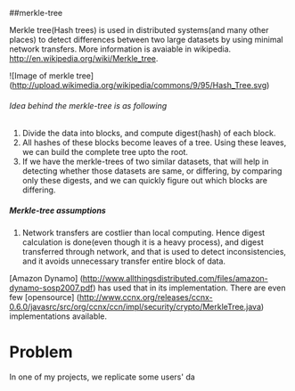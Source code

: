 ##merkle-tree

Merkle tree(Hash trees) is used in distributed systems(and many other places) to detect differences between two large datasets by using minimal network transfers. More information is avaiable in wikipedia. http://en.wikipedia.org/wiki/Merkle_tree. 

![Image of merkle tree] 
(http://upload.wikimedia.org/wikipedia/commons/9/95/Hash_Tree.svg)

###### Idea behind the merkle-tree is as following

1. Divide the data into blocks, and compute digest(hash) of each block. 
2. All hashes of these blocks become leaves of a tree. Using these leaves, we can build the complete tree upto the root.
3. If we have the merkle-trees of two similar datasets, that will help in detecting whether those datasets are same, or differing, by comparing only these digests, and we can quickly figure out which blocks are differing.

##### Merkle-tree assumptions

1) Network transfers are costlier than local computing. Hence digest calculation is done(even though it is a heavy process), and digest transferred through network, and that is used to detect inconsistencies, and it avoids unnecessary transfer entire block of data.

[Amazon Dynamo] (http://www.allthingsdistributed.com/files/amazon-dynamo-sosp2007.pdf) has used that in its implementation.
There are even few [opensource] (http://www.ccnx.org/releases/ccnx-0.6.0/javasrc/src/org/ccnx/ccn/impl/security/crypto/MerkleTree.java) implementations available. 

Problem
========
In one of my projects, we replicate some users' da
